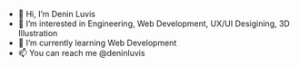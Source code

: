 - 👋 Hi, I’m Denin Luvis
- 👀 I’m interested in Engineering, Web Development, UX/UI Desigining, 3D Illustration
- 🌱 I’m currently learning Web Development
- 📫 You can reach me @deninluvis

<!---
deninluvis/deninluvis is a ✨ special ✨ repository because its `README.md` (this file) appears on your GitHub profile.
You can click the Preview link to take a look at your changes.
--->
